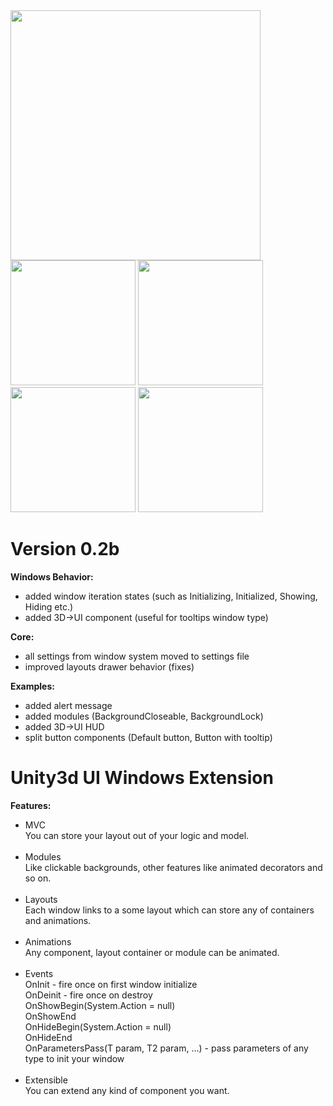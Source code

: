 <img src="https://raw.githubusercontent.com/chromealex/Unity3d.UI.Windows/master/README/1.png" width="400" align="left" />
<img src="https://raw.githubusercontent.com/chromealex/Unity3d.UI.Windows/master/README/2.png" width="200" />
<img src="https://raw.githubusercontent.com/chromealex/Unity3d.UI.Windows/master/README/3.png" width="200"/>
<img src="https://raw.githubusercontent.com/chromealex/Unity3d.UI.Windows/master/README/4.png" width="200" />
<img src="https://raw.githubusercontent.com/chromealex/Unity3d.UI.Windows/master/README/5.png" width="200" />

# Version 0.2b

<b>Windows Behavior:</b>
<ul>
<li>added window iteration states (such as Initializing, Initialized, Showing, Hiding etc.)</li>
<li>added 3D->UI component (useful for tooltips window type)</li>
</ul>

<b>Core:</b>
<ul>
<li>all settings from window system moved to settings file</li>
<li>improved layouts drawer behavior (fixes)</li>
</ul>

<b>Examples:</b>
<ul>
<li>added alert message</li>
<li>added modules (BackgroundCloseable, BackgroundLock)</li>
<li>added 3D->UI HUD</li>
<li>split button components (Default button, Button with tooltip)</li>
</ul>

# Unity3d UI Windows Extension

<b>Features:</b><br />
- MVC<br />
You can store your layout out of your logic and model.
<br /><br />
- Modules<br />
Like clickable backgrounds, other features like animated decorators and so on.
<br /><br />
- Layouts<br />
Each window links to a some layout which can store any of containers and animations.
<br /><br />
- Animations<br />
Any component, layout container or module can be animated.
<br /><br />
- Events<br />
OnInit - fire once on first window initialize<br />
OnDeinit - fire once on destroy<br />
OnShowBegin(System.Action = null)<br />
OnShowEnd<br />
OnHideBegin(System.Action = null)<br />
OnHideEnd<br />
OnParametersPass(T param, T2 param, ...) - pass parameters of any type to init your window
<br /><br />
- Extensible<br />
You can extend any kind of component you want.
